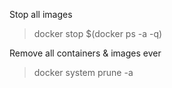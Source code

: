 Stop all images
> docker stop $(docker ps -a -q)

Remove all containers & images ever
> docker system prune -a

